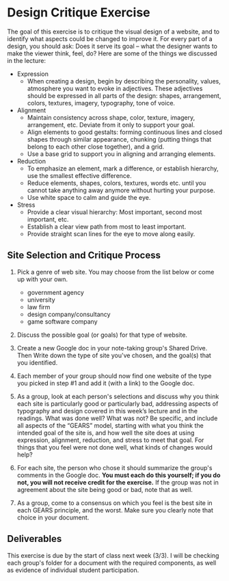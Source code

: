 # Design Critique Exercise

The goal of this exercise is to critique the visual design of a website, and to identify what aspects could be changed to improve it. For every part of a design, you should ask: Does it serve its goal – what the designer wants to make the viewer think, feel, do? Here are some of the things we discussed in the lecture:

-   Expression
    -   When creating a design, begin by describing the personality, values, atmosphere you want to evoke in adjectives. These adjectives should be expressed in all parts of the design: shapes, arrangement, colors, textures, imagery, typography, tone of voice.
-   Alignment
    -   Maintain consistency across shape, color, texture, imagery, arrangement, etc. Deviate from it only to support your goal.
    -   Align elements to good gestalts: forming continuous lines and closed shapes through similar appearance, chunking (putting things that belong to each other close together), and a grid.
    -   Use a base grid to support you in aligning and arranging elements.
-   Reduction
    -   To emphasize an element, mark a difference, or establish hierarchy, use the smallest effective difference.
    -   Reduce elements, shapes, colors, textures, words etc. until you cannot take anything away anymore without hurting your purpose.
    -   Use white space to calm and guide the eye.
-   Stress
    -   Provide a clear visual hierarchy: Most important, second most important, etc.
    -   Establish a clear view path from most to least important.
    -   Provide straight scan lines for the eye to move along easily.

## Site Selection and Critique Process

1.  Pick a genre of web site. You may choose from the list below or come up with your own.

    -   government agency
    -   university
    -   law firm
    -   design company/consultancy
    -   game software company


2.  Discuss the possible goal (or goals) for that type of website.

3.  Create a new Google doc in your note-taking group's Shared Drive. Then Write down the type of site you've chosen, and the goal(s) that you identified.

4.  Each member of your group should now find one website of the type you picked in step #1 and add it (with a link) to the Google doc.

5.  As a group, look at each person's selections and discuss why you think each site is particularly good or particularly bad, addressing aspects of typography and design covered in this week’s lecture and in the readings. What was done well? What was not? Be specific, and include all aspects of the “GEARS” model, starting with what you think the intended goal of the site is, and how well the site does at using expression, alignment, reduction, and stress to meet that goal. For things that you feel were not done well, what kinds of changes would help?

6.  For each site, the person who chose it should summarize the group's comments in the Google doc. **You must each do this yourself; if you do not, you will not receive credit for the exercise.** If the group was not in agreement about the site being good or bad, note that as well.

7.  As a group, come to a consensus on which you feel is the best site in each GEARS principle, and the worst. Make sure you clearly note that choice in your document.

## Deliverables

This exercise is due by the start of class next week (3/3). I will be checking each group's folder for a document with the required components, as well as evidence of individual student participation.
